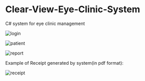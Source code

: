 # Clear-View-Eye-Clinic-System
C# system for eye clinic management

![login](https://user-images.githubusercontent.com/35618554/83177701-2e1f9c80-a0e5-11ea-8265-07a3fa7e3f5e.JPG)

![patient](https://user-images.githubusercontent.com/35618554/83177718-35df4100-a0e5-11ea-9620-371f9e49c665.JPG)

![report](https://user-images.githubusercontent.com/35618554/83177749-3d064f00-a0e5-11ea-9816-fdd95d8b9289.JPG)


Example of Receipt generated by system(in pdf format):

![receipt](https://user-images.githubusercontent.com/35618554/83177772-45f72080-a0e5-11ea-8d13-b8b80159b33f.JPG)
